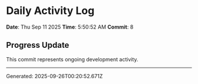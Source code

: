 # Daily Activity Log

**Date**: Thu Sep 11 2025
**Time**: 5:50:52 AM
**Commit**: 8

## Progress Update

This commit represents ongoing development activity.

---
Generated: 2025-09-26T00:20:52.671Z
